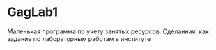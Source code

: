 # GagLab1

Маленькая программа по учету занятых ресурсов. Сделанная, как задание по лабораторным работам в институте
